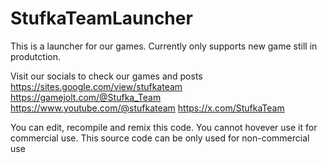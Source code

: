 # StufkaTeamLauncher
This is a launcher for our games. Currently only supports new game still in produtction.

Visit our socials to check our games and posts
https://sites.google.com/view/stufkateam
https://gamejolt.com/@Stufka_Team
https://www.youtube.com/@stufkateam
https://x.com/StufkaTeam

You can edit, recompile and remix this code. You cannot hovever use it for commercial use. This source code can be only used for non-commercial use
